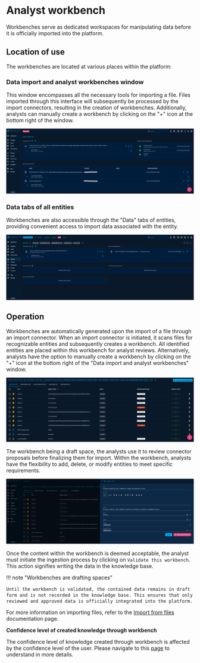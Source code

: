 # Analyst workbench

Workbenches serve as dedicated workspaces for manipulating data before it is officially imported into the platform. 


## Location of use

The workbenches are located at various places within the platform:

### Data import and analyst workbenches window

This window encompasses all the necessary tools for importing a file. Files imported through this interface will subsequently be processed by the import connectors, resulting in the creation of workbenches. Additionally, analysts can manually create a workbench by clicking on the "+" icon at the bottom right of the window.

![Data import and workbenches panel](assets/data-import-and-workbenches.png)

### Data tabs of all entities

Workbenches are also accessible through the "Data" tabs of entities, providing convenient access to import data associated with the entity.

![Workbench in "Data" tab](assets/workbench-in-data-tab.png)


## Operation

Workbenches are automatically generated upon the import of a file through an import connector. When an import connector is initiated, it scans files for recognizable entities and subsequently creates a workbench. All identified entities are placed within this workbench for analyst reviews.
Alternatively, analysts have the option to manually create a workbench by clicking on the "+" icon at the bottom right of the "Data import and analyst workbenches" window.

![Overview of workbench](assets/overview-of-workbench.png)

The workbench being a draft space, the analysts use it to review connector proposals before finalizing them for import. Within the workbench, analysts have the flexibility to add, delete, or modify entities to meet specific requirements.

![Workbench data manipulation](assets/workbench-data-manipulation.png)

Once the content within the workbench is deemed acceptable, the analyst must initiate the ingestion process by clicking on `Validate this workbench`. This action signifies writing the data in the knowledge base.

!!! note "Workbenches are drafting spaces"

    Until the workbench is validated, the contained data remains in draft form and is not recorded in the knowledge base. This ensures that only reviewed and approved data is officially integrated into the platform.

For more information on importing files, refer to the [Import from files](import-files.md) documentation page.

**Confidence level of created knowledge through workbench**

The confidence level of knowledge created through workbench is affected by the confidence level of the user. Please navigate to this [page](https://docs.opencti.io/latest/usage/reliability-confidence/) to understand in more details.

